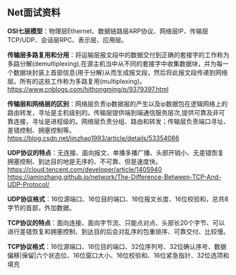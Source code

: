## Net面试资料

**OSI七层模型**：物理层Ethernet、数据链路层ARP协议、网络层IP、传输层TCP/UDP、会话层RPC、表示层、应用层。

**传输层多路复用和分用**：将运输层报文段中的数据交付到正确的套接字的工作称为多路分解(demultiplexing),在源主机当中从不同的套接字中收集数据块，并为每一个数据块封装上首部信息(用于分解)从而生成报文段，然后将此报文段传递到网络层。所有的这些工作称为多路复用(multiplexing)。https://www.cnblogs.com/hithongming/p/9379397.html

**传输层和网络层的区别**：网络层负责ip数据报的产生以及ip数据包在逻辑网络上的路由转发，寻址是主机级别的。传输层提供端到端通信服务层次,提供可靠及非可靠连接，寻址是进程级的。网络层负责分组、路由和转发；传输层负责端口寻址、差错控制、拥塞控制等。https://blog.csdn.net/jinzhao1993/article/details/53354086

**UDP协议的特点**：无连接、面向报文、单播多播广播、头部开销小、无差错恢复拥塞控制、到达目的地是无序的、不可靠、但是速度快。https://cloud.tencent.com/developer/article/1405940 https://jaminzhang.github.io/network/The-Difference-Between-TCP-And-UDP-Protocol/

**UDP协议格式**：16位源端口、16位目的端口、16位报文长度、16位校验和，总共8字节的首部，外加数据。

**TCP协议的特点**：面向连接、面向字节流、只能点对点、头部长20个字节、可以进行差错恢复和拥塞控制、到达目的后会对乱序的包重排序、可靠交付、比较慢。

**TCP协议格式**：16位源端口、16位目的端口、32位序列号、32位确认序号、数据偏移|保留|六个状态位、16位窗口大小、16位校验和、16位紧急指针、32位选项和填充

